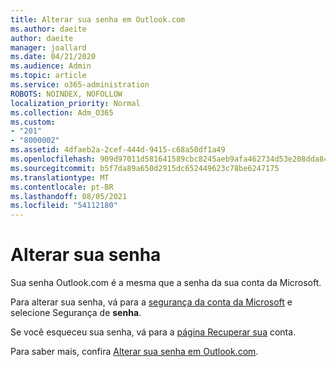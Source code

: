 ```yaml
---
title: Alterar sua senha em Outlook.com
ms.author: daeite
author: daeite
manager: joallard
ms.date: 04/21/2020
ms.audience: Admin
ms.topic: article
ms.service: o365-administration
ROBOTS: NOINDEX, NOFOLLOW
localization_priority: Normal
ms.collection: Adm_O365
ms.custom:
- "201"
- "8000002"
ms.assetid: 4dfaeb2a-2cef-444d-9415-c68a50df1a49
ms.openlocfilehash: 909d97011d581641589cbc8245aeb9afa462734d53e208dda84657cd306d6fb2
ms.sourcegitcommit: b5f7da89a650d2915dc652449623c78be6247175
ms.translationtype: MT
ms.contentlocale: pt-BR
ms.lasthandoff: 08/05/2021
ms.locfileid: "54112180"
---
```

# <a name="change-your-password"></a>Alterar sua senha

Sua senha Outlook.com é a mesma que a senha da sua conta da Microsoft.
  
Para alterar sua senha, vá para a [segurança da conta da Microsoft](https://go.microsoft.com/fwlink/p/?linkid=842325&amp;clcid=0x409) e selecione Segurança de **senha**.
  
Se você esqueceu sua senha, vá para a [página Recuperar sua](https://go.microsoft.com/fwlink/p/?linkid=841909) conta.
  
Para saber mais, confira [Alterar sua senha em Outlook.com](https://support.office.com/article/2138d690-811c-4545-b2f3-e4dbe80c9735?wt.mc_id=Office_Outlook_com_Alchemy).
